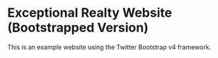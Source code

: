 # Exceptional Realty Website (Bootstrapped Version)

This is an example website using the Twitter Bootstrap v4 framework.
